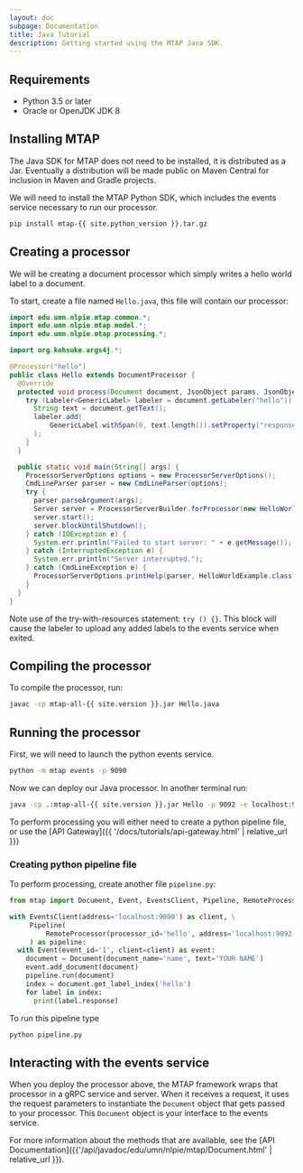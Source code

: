 ```yaml
---
layout: doc
subpage: Documentation
title: Java Tutorial
description: Getting started using the MTAP Java SDK.
---
```


## Requirements

- Python 3.5 or later
- Oracle or OpenJDK JDK 8

## Installing MTAP

The Java SDK for MTAP does not need to be installed, it is distributed as
a Jar. Eventually a distribution will be made public on Maven Central for
inclusion in Maven and Gradle projects.

We will need to install the MTAP Python SDK, which includes the events
service necessary to run our processor.

```bash
pip install mtap-{{ site.python_version }}.tar.gz
```


## Creating a processor

We will be creating a document processor which simply writes a hello world
label to a document.

To start, create a file named ``Hello.java``, this file will contain our
processor:

```java
import edu.umn.nlpie.mtap.common.*;
import edu.umn.nlpie.mtap.model.*;
import edu.umn.nlpie.mtap.processing.*;

import org.kohsuke.args4j.*;

@Processor("hello")
public class Hello extends DocumentProcessor {
  @Override
  protected void process(Document document, JsonObject params, JsonObjectBuilder result) {
    try (Labeler<GenericLabel> labeler = document.getLabeler("hello")) {
      String text = document.getText();
      labeler.add(
          GenericLabel.withSpan(0, text.length()).setProperty("response", "Hello " + text + "!")
      );
    }
  }

  public static void main(String[] args) {
    ProcessorServerOptions options = new ProcessorServerOptions();
    CmdLineParser parser = new CmdLineParser(options);
    try {
      parser.parseArgument(args);
      Server server = ProcessorServerBuilder.forProcessor(new HelloWorldExample(), options).build();
      server.start();
      server.blockUntilShutdown();
    } catch (IOException e) {
      System.err.println("Failed to start server: " + e.getMessage());
    } catch (InterruptedException e) {
      System.err.println("Server interrupted.");
    } catch (CmdLineException e) {
      ProcessorServerOptions.printHelp(parser, HelloWorldExample.class, e, null);
    }
  }
}
```

Note use of the try-with-resources statement: ``try () {}``. This block will
cause the labeler to upload any added labels to the events service when exited.


## Compiling the processor

To compile the processor, run:

```bash
javac -cp mtap-all-{{ site.version }}.jar Hello.java
```


## Running the processor

First, we will need to launch the python events service.

```bash
python -m mtap events -p 9090
```

Now we can deploy our Java processor. In another terminal run:

```bash
java -cp .:mtap-all-{{ site.version }}.jar Hello -p 9092 -e localhost:9090
```

To perform processing you will either need to create a python pipeline file, or
use the [API Gateway]({{ '/docs/tutorials/api-gateway.html' | relative_url }})

### Creating python pipeline file

To perform processing, create another file ``pipeline.py``:

```python
from mtap import Document, Event, EventsClient, Pipeline, RemoteProcessor

with EventsClient(address='localhost:9090') as client, \
     Pipeline(
         RemoteProcessor(processor_id='hello', address='localhost:9092')
     ) as pipeline:
  with Event(event_id='1', client=client) as event:
    document = Document(document_name='name', text='YOUR NAME')
    event.add_document(document)
    pipeline.run(document)
    index = document.get_label_index('hello')
    for label in index:
      print(label.response)
```

To run this pipeline type

```bash
python pipeline.py
```

## Interacting with the events service

When you deploy the processor above, the MTAP framework wraps that processor
in a gRPC service and server. When it receives a request, it uses the request
parameters to instantiate the ``Document`` object that gets passed to your
processor. This ``Document`` object is your interface to the events service.

For more information about the methods that are available, see the
[API Documentation]({{'/api/javadoc/edu/umn/nlpie/mtap/Document.html' | relative_url }}).

